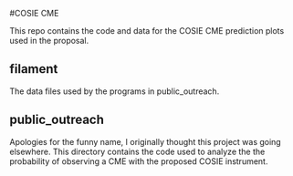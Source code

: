 #COSIE CME 

This repo contains the code and data for the COSIE CME prediction plots used in the proposal. 

filament
---------
The data files used by the programs in public_outreach.

public_outreach
--------------
Apologies for the funny name, I originally thought this project was going elsewhere. 
This directory contains the code used to analyze the the probability of observing a CME with the proposed COSIE instrument.